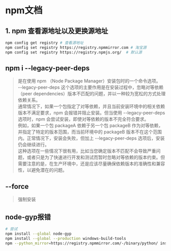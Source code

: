 # npm文档

## 1. npm 查看源地址以及更换源地址

```sh
npm config get registry # 查看源地址
npm config set registry https://registry.npmmirror.com # 淘宝源
npm config set registry https://registry.npmjs.org/  # 默认源


```

## npm i --legacy-peer-deps

> 是在使用 npm （Node Package Manager）安装包时的一个命令选项。  
> --legacy-peer-deps 这个选项的主要作用是在安装过程中，忽略对等依赖（peer dependencies）版本不匹配的问题，并以一种较为宽松的方式处理依赖关系。  
> 通常情况下，如果一个包指定了对等依赖，并且当前安装环境中的相关依赖版本不满足要求，npm 会报错并阻止安装。但当使用 --legacy-peer-deps 选项时，npm 会尝试安装，即使对等依赖的版本不完全符合要求。  
> 例如，如果一个包 packageA 依赖于另一个包 packageB 作为对等依赖，并指定了特定的版本范围，而当前环境中的 packageB 版本不在这个范围内。正常情况下，安装会失败，但加上 --legacy-peer-deps 选项后，安装仍会继续进行。  
> 这种选项在一些情况下很有用，比如当您确定版本不匹配不会导致严重问题，或者只是为了快速进行开发和测试而暂时忽略对等依赖的版本约束。但需要注意的是，在生产环境中，还是应该尽量确保依赖版本的准确性和兼容性，以避免潜在的问题。

## --force

> 强制安装

## node-gyp报错

```sh
# 尝试
npm install --global node-gyp
npm install --global --production windows-build-tools
npm --python_mirror=https://registry.npmmirror.com/-/binary/python/ install --global windows-build-tools #npm install --global --production windows-build-tools安装报错时使用
```
